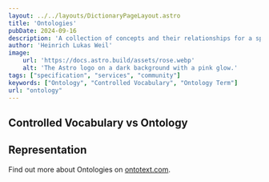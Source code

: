 ```yaml
---
layout: ../../layouts/DictionaryPageLayout.astro
title: 'Ontologies'
pubDate: 2024-09-16
description: 'A collection of concepts and their relationships for a specific domain.'
author: 'Heinrich Lukas Weil'
image:
    url: 'https://docs.astro.build/assets/rose.webp'
    alt: 'The Astro logo on a dark background with a pink glow.'
tags: ["specification", "services", "community"]
keywords: ["Ontology", "Controlled Vocabulary", "Ontology Term"]
url: "ontology"
---
```



## Controlled Vocabulary vs Ontology

## Representation


Find out more about Ontologies on [ontotext.com](https://www.ontotext.com/knowledgehub/fundamentals/what-are-ontologies/).